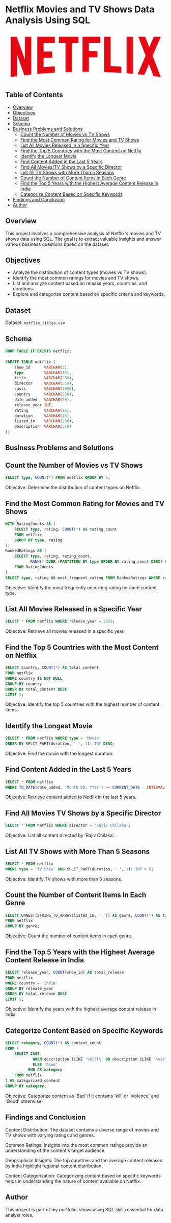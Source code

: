 # Netflix Movies and TV Shows Data Analysis Using SQL

![Netflix Logo](logo.png)

## Table of Contents
- [Overview](#overview)
- [Objectives](#objectives)
- [Dataset](#dataset)
- [Schema](#schema)
- [Business Problems and Solutions](#business-problems-and-solutions)
  - [Count the Number of Movies vs TV Shows](#count-the-number-of-movies-vs-tv-shows)
  - [Find the Most Common Rating for Movies and TV Shows](#find-the-most-common-rating-for-movies-and-tv-shows)
  - [List All Movies Released in a Specific Year](#list-all-movies-released-in-a-specific-year)
  - [Find the Top 5 Countries with the Most Content on Netflix](#find-the-top-5-countries-with-the-most-content-on-netflix)
  - [Identify the Longest Movie](#identify-the-longest-movie)
  - [Find Content Added in the Last 5 Years](#find-content-added-in-the-last-5-years)
  - [Find All Movies/TV Shows by a Specific Director](#find-all-movies-tv-shows-by-a-specific-director)
  - [List All TV Shows with More Than 5 Seasons](#list-all-tv-shows-with-more-than-5-seasons)
  - [Count the Number of Content Items in Each Genre](#count-the-number-of-content-items-in-each-genre)
  - [Find the Top 5 Years with the Highest Average Content Release in India](#find-the-top-5-years-with-the-highest-average-content-release-in-india)
  - [Categorize Content Based on Specific Keywords](#categorize-content-based-on-specific-keywords)
- [Findings and Conclusion](#findings-and-conclusion)
- [Author](#author)

## Overview
This project involves a comprehensive analysis of Netflix's movies and TV shows data using SQL. The goal is to extract valuable insights and answer various business questions based on the dataset.

## Objectives
- Analyze the distribution of content types (movies vs TV shows).
- Identify the most common ratings for movies and TV shows.
- List and analyze content based on release years, countries, and durations.
- Explore and categorize content based on specific criteria and keywords.

## Dataset
Dataset: `netflix_titles.csv`

## Schema
```sql
DROP TABLE IF EXISTS netflix;

CREATE TABLE netflix (
    show_id      VARCHAR(5),
    type         VARCHAR(10),
    title        VARCHAR(250),
    director     VARCHAR(550),
    casts        VARCHAR(1050),
    country      VARCHAR(550),
    date_added   VARCHAR(55),
    release_year INT,
    rating       VARCHAR(15),
    duration     VARCHAR(15),
    listed_in    VARCHAR(250),
    description  VARCHAR(550)
);
```
## Business Problems and Solutions
## Count the Number of Movies vs TV Shows

```sql
SELECT type, COUNT(*) FROM netflix GROUP BY 1;
```
Objective: Determine the distribution of content types on Netflix.

## Find the Most Common Rating for Movies and TV Shows
```sql
WITH RatingCounts AS (
    SELECT type, rating, COUNT(*) AS rating_count
    FROM netflix
    GROUP BY type, rating
),
RankedRatings AS (
    SELECT type, rating, rating_count,
           RANK() OVER (PARTITION BY type ORDER BY rating_count DESC) AS rank
    FROM RatingCounts
)
SELECT type, rating AS most_frequent_rating FROM RankedRatings WHERE rank = 1;
```
Objective: Identify the most frequently occurring rating for each content type.

## List All Movies Released in a Specific Year
```sql
SELECT * FROM netflix WHERE release_year = 2020;
```
Objective: Retrieve all movies released in a specific year.

## Find the Top 5 Countries with the Most Content on Netflix
```sql
SELECT country, COUNT(*) AS total_content
FROM netflix
WHERE country IS NOT NULL
GROUP BY country
ORDER BY total_content DESC
LIMIT 5;
```
Objective: Identify the top 5 countries with the highest number of content items.

## Identify the Longest Movie
```sql
SELECT * FROM netflix WHERE type = 'Movie'
ORDER BY SPLIT_PART(duration, ' ', 1)::INT DESC;
```
Objective: Find the movie with the longest duration.

## Find Content Added in the Last 5 Years
```sql
SELECT * FROM netflix
WHERE TO_DATE(date_added, 'Month DD, YYYY') >= CURRENT_DATE - INTERVAL '5 years';
```
Objective: Retrieve content added to Netflix in the last 5 years.

## Find All Movies TV Shows by a Specific Director

```sql
SELECT * FROM netflix WHERE director = 'Rajiv Chilaka';
```
Objective: List all content directed by 'Rajiv Chilaka'.

## List All TV Shows with More Than 5 Seasons
```sql
SELECT * FROM netflix
WHERE type = 'TV Show' AND SPLIT_PART(duration, ' ', 1)::INT > 5;
```
Objective: Identify TV shows with more than 5 seasons.

## Count the Number of Content Items in Each Genre
```sql
SELECT UNNEST(STRING_TO_ARRAY(listed_in, ',')) AS genre, COUNT(*) AS total_content
FROM netflix
GROUP BY genre;
```
Objective: Count the number of content items in each genre.

## Find the Top 5 Years with the Highest Average Content Release in India
```sql
SELECT release_year, COUNT(show_id) AS total_release
FROM netflix
WHERE country = 'India'
GROUP BY release_year
ORDER BY total_release DESC
LIMIT 5;
```
Objective: Identify the years with the highest average content release in India.

## Categorize Content Based on Specific Keywords

```sql
SELECT category, COUNT(*) AS content_count
FROM (
    SELECT CASE 
            WHEN description ILIKE '%kill%' OR description ILIKE '%violence%' THEN 'Bad'
            ELSE 'Good'
          END AS category
    FROM netflix
) AS categorized_content
GROUP BY category;
```
Objective: Categorize content as 'Bad' if it contains 'kill' or 'violence' and 'Good' otherwise.

## Findings and Conclusion

Content Distribution: The dataset contains a diverse range of movies and TV shows with varying ratings and genres.

Common Ratings: Insights into the most common ratings provide an understanding of the content's target audience.

Geographical Insights: The top countries and the average content releases by India highlight regional content distribution.

Content Categorization: Categorizing content based on specific keywords helps in understanding the nature of content available on Netflix.

## Author
This project is part of my portfolio, showcasing SQL skills essential for data analyst roles.

